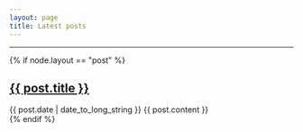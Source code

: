 ```yaml
---
layout: page
title: Latest posts
---
```


<hr>

{% if node.layout == "post" %}
  <article>
    <h2>
      <a href="{{ "/" | relative_url }}">
        {{ post.title }}
      </a>
    </h2>
    <time datetime="{{ post.date | date: "%Y-%m-%d" }}">{{ post.date | date_to_long_string }}</time>
    {{ post.content }}
  </article>
{% endif %}